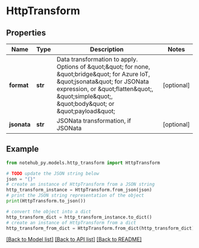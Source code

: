 # HttpTransform

## Properties

| Name        | Type    | Description                                                                                                                                                                                                                                     | Notes      |
| ----------- | ------- | ----------------------------------------------------------------------------------------------------------------------------------------------------------------------------------------------------------------------------------------------- | ---------- |
| **format**  | **str** | Data transformation to apply. Options of \&quot;\&quot; for none, \&quot;bridge\&quot; for Azure IoT, \&quot;jsonata\&quot; for JSONata expression, or \&quot;flatten\&quot;, \&quot;simple\&quot;, \&quot;body\&quot; or \&quot;payload\&quot; | [optional] |
| **jsonata** | **str** | JSONata transformation, if JSONata                                                                                                                                                                                                              | [optional] |

## Example

```python
from notehub_py.models.http_transform import HttpTransform

# TODO update the JSON string below
json = "{}"
# create an instance of HttpTransform from a JSON string
http_transform_instance = HttpTransform.from_json(json)
# print the JSON string representation of the object
print(HttpTransform.to_json())

# convert the object into a dict
http_transform_dict = http_transform_instance.to_dict()
# create an instance of HttpTransform from a dict
http_transform_from_dict = HttpTransform.from_dict(http_transform_dict)
```

[[Back to Model list]](../README.md#documentation-for-models) [[Back to API list]](../README.md#documentation-for-api-endpoints) [[Back to README]](../README.md)
